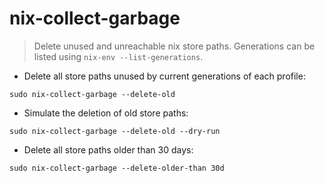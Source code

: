 # nix-collect-garbage

> Delete unused and unreachable nix store paths.
> Generations can be listed using `nix-env --list-generations`.

- Delete all store paths unused by current generations of each profile:

`sudo nix-collect-garbage --delete-old`

- Simulate the deletion of old store paths:

`sudo nix-collect-garbage --delete-old --dry-run`

- Delete all store paths older than 30 days:

`sudo nix-collect-garbage --delete-older-than 30d`
